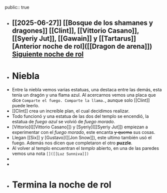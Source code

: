 public:: true

- [[2025-06-27]]
  [[Bosque de los shamanes y dragones]]
  [[Clint]], [[Vittorio Casano]], [[Syeriy Jut]], [[Gawain]] y [[Tartarus]] 
  [Anterior noche de rol]([[Dragon de arena]])
  [Siguiente noche de rol]([[]])
  ---
- # Niebla
- Entre la niebla vemos varias estatuas, una destaca entre las demás, esta tenia un dragón y una flama azul. Al acercarnos vemos una placa que dice `Comparte el fuego. Comparte la llama.`, aunque solo [[Clint]] puede leerlo.
- [[Clint]] crea un increíble plan, el cual decidimos realizar.
- Todo funcionó y una estatua de las dos del templo se encendió, la estatua de *fuego azul* se volvió de *fuego morado*.
- [Vittorio]([[Vittorio Casano]]) y [Syeriy]([[Syeriy Jut]]) empiezan a experimentar con el *fuego morado*, este encanta ~~y quema~~ sus cosas.
- Llegan [[Six]] y [Gustavo]([[Jon Snow]]), este ultimo también usó el fuego. Además nos dicen que completaron el otro **puzzle**.
- Al volver al templo encuentran el *templo*  abierto, en una de las paredes vemos una nota ` []([[Luz Sunniva]]) `
-
-
- # Termina la noche de rol